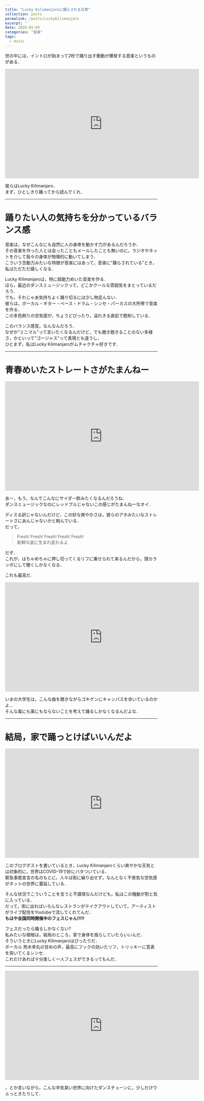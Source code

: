 ```yaml
---
title: "Lucky Kilimanjaroに踊らされる日常"
collection: posts
permalink: /posts/LuckyKilimanjaro
excerpt: ''
date: 2020-05-05
categories: "音楽"
tags:
  - music
---
```


世の中には，イントロが始まって2秒で踊り出す衝動が爆発する音楽というものがある．

<iframe width="640" height="360" src="https://www.youtube.com/embed/LYe5Vyyv6VM" frameborder="0" allow="accelerometer; autoplay; encrypted-media; gyroscope; picture-in-picture" allowfullscreen></iframe>

彼らはLucky Kilimanjaro．  
まず，ひとしきり踊ってから読んでくれ．

---

# 踊りたい人の気持ちを分かっているバランス感

音楽は，なぜこんなにも自然に人の身体を動かす力があるんだろうか．  
その音楽を作った人とは会ったこともメールしたことも無いのに，ラジオやネットを介して我々の身体が物理的に動いてしまう．  
こういう念動力みたいな特徴が音楽にはあって，音楽に"踊らされている"とき，私はただただ嬉しくなる．

Lucky Kilimanjaroは，特に超能力めいた音楽を作る．  
ほら，最近のダンスミュージックって，どこかクールな雰囲気をまとっているだろう．  
でも，それじゃあ気持ちよく踊り切るには少し物足んない．  
彼らは，ボーカル・ギター・ベース・ドラム・シンセ・パーカスの大所帯で音楽を作る．  
この多色刷りの空気感が，ちょうどぴったり，溢れきる直前で飽和している．  

このバランス感覚，なんなんだろう．  
なぜか"ミニマル"って言いたくなるんだけど，でも聴き飽きることのない多様さ，かといって"ゴージャス"って表現とも違うし．  
ひとまず，私はLucky Kilimanjaroがムチャクチャ好きです．

---

# 青春めいたストレートさがたまんねー

<iframe width="640" height="360" src="https://www.youtube.com/embed/KbvWtiPOLyA" frameborder="0" allow="accelerometer; autoplay; encrypted-media; gyroscope; picture-in-picture" allowfullscreen></iframe>

あー，もう，なんでこんなにサイダー飲みたくなるんだろうね．  
ダンスミュージックなのにレッドブルじゃないこの感じがたまんねーなオイ．  

ディスる訳じゃないんだけど，この妙な爽やかさは，彼らのアホみたいなストレートさにあんじゃないかと睨んでいる．  
だって，

> Fresh! Fresh! Fresh! Fresh! Fresh!  
> 新鮮な姿に生まれ変わるよ  

だぞ．  
これが，はちゃめちゃに押し切ってくるリフに乗せられて来るんだから，頭カラッポにして聴くしかなくなる．  

これも最高だ.

<iframe width="640" height="360" src="https://www.youtube.com/embed/0lpgYMMupVA" frameborder="0" allow="accelerometer; autoplay; encrypted-media; gyroscope; picture-in-picture" allowfullscreen></iframe>

いまの大学生は，こんな曲を聴きながらゴキゲンにキャンパスを歩いているのかよ...  
そんな毒にも薬にもならないことを考えて踊るしかなくなるんだよな．

---

# 結局，家で踊っとけばいいんだよ

<iframe width="640" height="360" src="https://www.youtube.com/embed/WImCkPUEBmU" frameborder="0" allow="accelerometer; autoplay; encrypted-media; gyroscope; picture-in-picture" allowfullscreen></iframe>

このブログポストを書いているとき，Lucky Kilimanjaroくらい爽やかな天気とは対象的に，世界はCOVID-19で妙にバタついている．  
緊急事態宣言の名のもとに，人々は街に繰り出せず，なんとなく不景気な空気感がネットの世界に蔓延している．  

そんな状況でこういうことを言うと不謹慎なんだけども，私はこの騒動が割と気に入っている．  
だって，街に出ればいろんなレストランがテイクアウトしていて，アーティストがライブ配信をYoutubeで流してくれてんだ．  
**もはや全国同時開催中のフェスじゃん!!!!!**

フェスだったら踊るしかなくない?  
私みたいな根暗は，結局のところ，家で身体を揺らしていたらいいんだ．  
そういうときにLucky Kilimanjaroはぴったりだ．  
ボーカル 熊木幸丸の甘めの声，最高にフックの効いたリフ，トリッキーに意表を突いてくるシンセ．  
これだけあれば十分楽しく一人フェスができるってもんだ．

---

<iframe width="640" height="360" src="https://www.youtube.com/embed/C5SHFXA9tdA" frameborder="0" allow="accelerometer; autoplay; encrypted-media; gyroscope; picture-in-picture" allowfullscreen></iframe>

，とか言いながら，こんな辛気臭い世界に向けたダンスチューンに，少しだけウルっときたりして．
